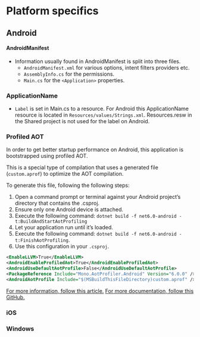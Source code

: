 ﻿# Platform specifics

## Android

#### AndroidManifest
- Information usually found in AndroidManifest is split into three files.
    - `AndroidManifest.xml` for various options, intent filters providers etc.
    - `AssemblyInfo.cs` for the permissions.
    - `Main.cs` for the `<Application>` properties. 

### ApplicationName
- `Label` is set in Main.cs to a resource. For Android this ApplicationName resource is located in `Resources/values/Strings.xml`. Resources.resw in the Shared project is not used for the label on Android.

### Profiled AOT

In order to get better startup performance on Android, this application is bootstrapped using profiled AOT.

This is a special type of compilation that uses a generated file (`custom.aprof`) to optimize the AOT compilation.

To generate this file, following the following steps:

1. Open a command prompt or terminal against your Android project’s directory that contains the .csproj.
2. Ensure only one Android device is attached.
3. Execute the following command: `dotnet build -f net6.0-android -t:BuildAndStartAotProfiling`
4. Let your application run until it’s loaded.
5. Execute the following command: `dotnet build -f net6.0-android -t:FinishAotProfiling`.
6. Use this configuration in your `.csproj`.

```xml
<EnableLLVM>True</EnableLLVM>
<AndroidEnableProfiledAot>True</AndroidEnableProfiledAot>
<AndroidUseDefaultAotProfile>False</AndroidUseDefaultAotProfile>
<PackageReference Include="Mono.AotProfiler.Android" Version="6.0.0" />
<AndroidAotProfile Include="$(MSBuildThisFileDirectory)custom.aprof" />
```

[For more information, follow this article.](https://devblogs.microsoft.com/dotnet/performance-improvements-in-dotnet-maui)
[For more documentation, follow this GitHub.](https://github.com/jonathanpeppers/Mono.Profiler.Android)

### iOS

### Windows
